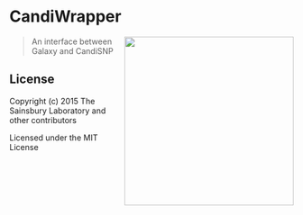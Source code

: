 # CandiWrapper


<img align="right" height="300" src="https://raw.githubusercontent.com/wookoouk/candiWrapper/master/logo.png">

> An interface between Galaxy and CandiSNP




## License

Copyright (c) 2015 The Sainsbury Laboratory and other contributors

Licensed under the MIT License
